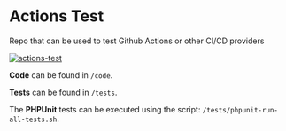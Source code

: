 # Actions Test
Repo that can be used to test Github Actions or other CI/CD providers

[![actions-test](https://github.com/richrsu/actions-test/actions/workflows/php.yml/badge.svg?branch=main)](https://github.com/richrsu/actions-test/actions/workflows/php.yml)

**Code** can be found in `/code`.

**Tests** can be found in `/tests`.

The **PHPUnit** tests can be executed using the script: `/tests/phpunit-run-all-tests.sh`.
